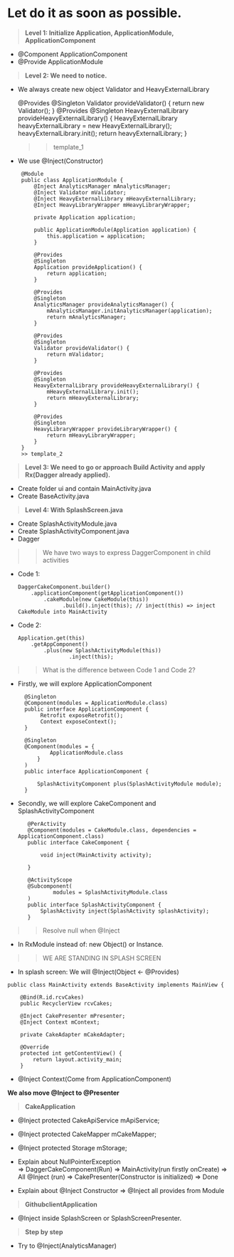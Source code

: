 # Let do it as soon as possible.
> **Level 1: Initialize Application, ApplicationModule, ApplicationComponent**
 - @Component ApplicationComponent
 - @Provide ApplicationModule
 
> **Level 2: We need to notice.**
 - We always create new object Validator and HeavyExternalLibrary
 
 
    @Provides 
         @Singleton
         Validator provideValidator() {
             return new Validator();
         }
         @Provides
         @Singleton
         HeavyExternalLibrary provideHeavyExternalLibrary() {
             HeavyExternalLibrary heavyExternalLibrary = new HeavyExternalLibrary();
             heavyExternalLibrary.init();
             return heavyExternalLibrary;
         }
       
     >> template_1    
         
 - We use @Inject(Constructor)
 
        @Module
        public class ApplicationModule {
            @Inject AnalyticsManager mAnalyticsManager;
            @Inject Validator mValidator;
            @Inject HeavyExternalLibrary mHeavyExternalLibrary;
            @Inject HeavyLibraryWrapper mHeavyLibraryWrapper;
        
            private Application application;
        
            public ApplicationModule(Application application) {
                this.application = application;
            }
        
            @Provides
            @Singleton
            Application provideApplication() {
                return application;
            }
        
            @Provides
            @Singleton
            AnalyticsManager provideAnalyticsManager() {
                mAnalyticsManager.initAnalyticsManager(application);
                return mAnalyticsManager;
            }
        
            @Provides
            @Singleton
            Validator provideValidator() {
                return mValidator;
            }
        
            @Provides
            @Singleton
            HeavyExternalLibrary provideHeavyExternalLibrary() {
                mHeavyExternalLibrary.init();
                return mHeavyExternalLibrary;
            }
        
            @Provides
            @Singleton
            HeavyLibraryWrapper provideLibraryWrapper() {
                return mHeavyLibraryWrapper;
            }
        }
        >> template_2
         
> **Level 3: We need to go or approach Build Activity and apply Rx(Dagger already applied).**
  - Create folder ui and contain MainActivity.java
  - Create BaseActivity.java
  
> **Level 4: With SplashScreen.java**
  - Create SplashActivityModule.java
  - Create SplashActivityComponent.java
  - Dagger 
  
>> We have two ways to express DaggerComponent in child activities
  - Code 1:
  
        DaggerCakeComponent.builder()
            .applicationComponent(getApplicationComponent())
                .cakeModule(new CakeModule(this))
                      .build().inject(this); // inject(this) => inject CakeModule into MainActivity

  - Code 2:
    
        Application.get(this)
            .getAppComponent()
                .plus(new SplashActivityModule(this))
                        .inject(this);
                        
>> What is the difference between Code 1 and Code 2?
   - Firstly, we will explore ApplicationComponent
   
           @Singleton
           @Component(modules = ApplicationModule.class)
           public interface ApplicationComponent {
                Retrofit exposeRetrofit();
                Context exposeContext();
           }    
    
           @Singleton
           @Component(modules = {
                   ApplicationModule.class
               }
           )
           public interface ApplicationComponent {
           
               SplashActivityComponent plus(SplashActivityModule module);
           }     
           
   - Secondly, we will explore CakeComponent and SplashActivityComponent
   
            @PerActivity
            @Component(modules = CakeModule.class, dependencies = ApplicationComponent.class)
            public interface CakeComponent {
            
                void inject(MainActivity activity);
            
            }
            
            @ActivityScope
            @Subcomponent(
                    modules = SplashActivityModule.class
            )
            public interface SplashActivityComponent {
                SplashActivity inject(SplashActivity splashActivity);
            }
            
>> Resolve null when @Inject
   - In RxModule instead of: new Object() or Instance.   

>> WE ARE STANDING IN SPLASH SCREEN
   - In splash screen: We will @Inject(Object <- @Provides)
   
    public class MainActivity extends BaseActivity implements MainView {
    
        @Bind(R.id.rcvCakes)
        public RecyclerView rcvCakes;
    
        @Inject CakePresenter mPresenter;
        @Inject Context mContext;
    
        private CakeAdapter mCakeAdapter;
    
        @Override
        protected int getContentView() {
            return layout.activity_main;
        }
   - @Inject Context(Come from ApplicationComponent)
   
**We also move @Inject to @Presenter** 
   
> **CakeApplication**
   - @Inject protected CakeApiService mApiService;
   - @Inject protected CakeMapper mCakeMapper;
   - @Inject protected Storage mStorage;
      
   - Explain about NullPointerException  
   => DaggerCakeComponent(Run) => MainActivity(run firstly onCreate) => All @Inject (run) 
   => CakePresenter(Constructor is initialized) => Done
   
   - Explain about @Inject Constructor => @Inject all provides from Module 
    
> **GithubclientApplication**
   - @Inject inside SplashScreen or SplashScreenPresenter.
   
> **Step by step**
   - Try to @Inject(AnalyticsManager)
    
   
   
   